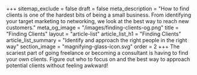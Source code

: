 +++
sitemap_exclude = false
draft = false
meta_description = "How to find clients is one of the hardest bits of being a small business. From identifying your target marketing to networking, we look at the best way to reach new customers."
meta_og_image = "/images/finding-clients-og.png"
title = "Finding Clients"
layout = "article-list"
article_list_h1 = "Finding Clients"
article_list_summary = "Identify and approach the right people in the right way"
section_image = "magnifying-glass-icon.svg"
order = 2
+++
The scariest part of going freelance or becoming a consultant is having to find your own clients. Figure out who to focus on and the best way to approach potential clients without feeling awkward!
